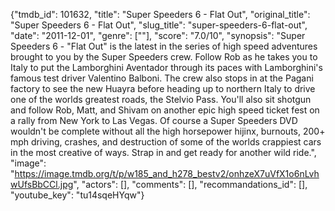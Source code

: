 {"tmdb_id": 101632, "title": "Super Speeders 6 - Flat Out", "original_title": "Super Speeders 6 - Flat Out", "slug_title": "super-speeders-6-flat-out", "date": "2011-12-01", "genre": [""], "score": "7.0/10", "synopsis": "Super Speeders 6 - \"Flat Out\" is the latest in the series of high speed adventures brought to you by the Super Speeders crew. Follow Rob as he takes you to Italy to put the Lamborghini Aventador through its paces with Lamborghini's famous test driver Valentino Balboni. The crew also stops in at the Pagani factory to see the new  Huayra before heading up to northern Italy to drive one of the worlds greatest roads, the Stelvio Pass. You'll also sit shotgun and follow Rob, Matt, and Shivam on another epic high speed ticket fest on a rally from New York to Las Vegas. Of course a Super Speeders DVD wouldn't be complete without all the high horsepower hijinx, burnouts, 200+ mph driving, crashes, and destruction of some of the worlds crappiest cars in the most creative of ways. Strap in and get ready for another wild ride.", "image": "https://image.tmdb.org/t/p/w185_and_h278_bestv2/onhzeX7uVfX1o6nLvhwUfsBbCCl.jpg", "actors": [], "comments": [], "recommandations_id": [], "youtube_key": "tu14sqeHYqw"}